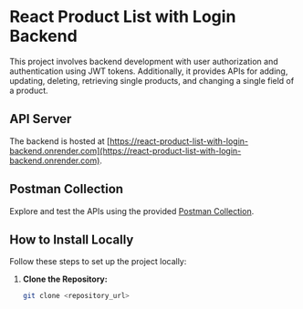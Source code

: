 # React Product List with Login Backend

This project involves backend development with user authorization and authentication using JWT tokens. Additionally, it provides APIs for adding, updating, deleting, retrieving single products, and changing a single field of a product.

## API Server

The backend is hosted at [https://react-product-list-with-login-backend.onrender.com](https://react-product-list-with-login-backend.onrender.com).

## Postman Collection

Explore and test the APIs using the provided [Postman Collection](https://www.postman.com/lunar-module-technologist-7946648/workspace/product-list/collection/30340823-7ea09229-a724-4436-9102-35dc1b27838d).

## How to Install Locally

Follow these steps to set up the project locally:

1. **Clone the Repository:**
   ```bash
   git clone <repository_url>



